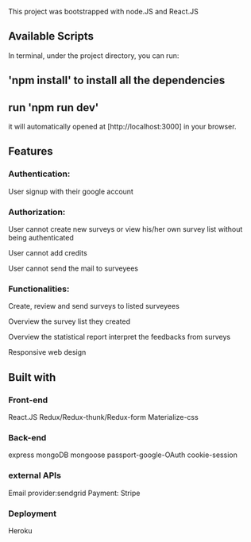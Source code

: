 This project was bootstrapped with node.JS and React.JS

## Available Scripts

In terminal, under the project directory, you can run:

## 'npm install' to install all the dependencies
## run 'npm run dev'

it will automatically opened at [http://localhost:3000] in your browser.<br />

## Features
### Authentication:

User signup with their google account


### Authorization:

User cannot create new surveys or view his/her own survey list without being authenticated

User cannot add credits

User cannot send the mail to surveyees


### Functionalities:

Create, review and send surveys to listed surveyees

Overview the survey list they created

Overview the statistical report interpret the feedbacks from surveys

Responsive web design

## Built with
### Front-end
React.JS
Redux/Redux-thunk/Redux-form
Materialize-css

### Back-end
express
mongoDB
mongoose
passport-google-OAuth
cookie-session

### external APIs
Email provider:sendgrid
Payment: Stripe

### Deployment
Heroku